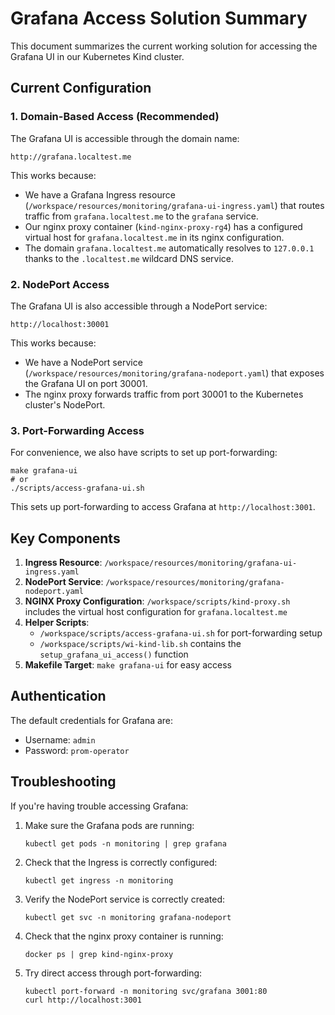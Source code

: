 # Grafana Access Solution Summary

This document summarizes the current working solution for accessing the Grafana UI in our Kubernetes Kind cluster.

## Current Configuration

### 1. Domain-Based Access (Recommended)

The Grafana UI is accessible through the domain name:
```
http://grafana.localtest.me
```

This works because:
- We have a Grafana Ingress resource (`/workspace/resources/monitoring/grafana-ui-ingress.yaml`) that routes traffic from `grafana.localtest.me` to the `grafana` service.
- Our nginx proxy container (`kind-nginx-proxy-rg4`) has a configured virtual host for `grafana.localtest.me` in its nginx configuration.
- The domain `grafana.localtest.me` automatically resolves to `127.0.0.1` thanks to the `.localtest.me` wildcard DNS service.

### 2. NodePort Access

The Grafana UI is also accessible through a NodePort service:
```
http://localhost:30001
```

This works because:
- We have a NodePort service (`/workspace/resources/monitoring/grafana-nodeport.yaml`) that exposes the Grafana UI on port 30001.
- The nginx proxy forwards traffic from port 30001 to the Kubernetes cluster's NodePort.

### 3. Port-Forwarding Access

For convenience, we also have scripts to set up port-forwarding:
```
make grafana-ui
# or
./scripts/access-grafana-ui.sh
```

This sets up port-forwarding to access Grafana at `http://localhost:3001`.

## Key Components

1. **Ingress Resource**: `/workspace/resources/monitoring/grafana-ui-ingress.yaml`
2. **NodePort Service**: `/workspace/resources/monitoring/grafana-nodeport.yaml`
3. **NGINX Proxy Configuration**: `/workspace/scripts/kind-proxy.sh` includes the virtual host configuration for `grafana.localtest.me`
4. **Helper Scripts**: 
   - `/workspace/scripts/access-grafana-ui.sh` for port-forwarding setup
   - `/workspace/scripts/wi-kind-lib.sh` contains the `setup_grafana_ui_access()` function
5. **Makefile Target**: `make grafana-ui` for easy access

## Authentication

The default credentials for Grafana are:
- Username: `admin`
- Password: `prom-operator`

## Troubleshooting

If you're having trouble accessing Grafana:

1. Make sure the Grafana pods are running:
   ```
   kubectl get pods -n monitoring | grep grafana
   ```

2. Check that the Ingress is correctly configured:
   ```
   kubectl get ingress -n monitoring
   ```

3. Verify the NodePort service is correctly created:
   ```
   kubectl get svc -n monitoring grafana-nodeport
   ```

4. Check that the nginx proxy container is running:
   ```
   docker ps | grep kind-nginx-proxy
   ```

5. Try direct access through port-forwarding:
   ```
   kubectl port-forward -n monitoring svc/grafana 3001:80
   curl http://localhost:3001
   ```
